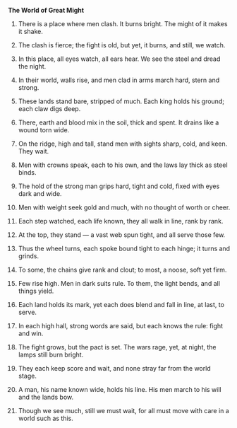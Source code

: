 **The World of Great Might**

1. There is a place where men clash. It burns bright. The might of it makes it shake.

2. The clash is fierce; the fight is old, but yet, it burns, and still, we watch.

3. In this place, all eyes watch, all ears hear. We see the steel and dread the night.

4. In their world, walls rise, and men clad in arms march hard, stern and strong.

5. These lands stand bare, stripped of much. Each king holds his ground; each claw digs deep.

6. There, earth and blood mix in the soil, thick and spent. It drains like a wound torn wide.

7. On the ridge, high and tall, stand men with sights sharp, cold, and keen. They wait.

8. Men with crowns speak, each to his own, and the laws lay thick as steel binds.

9. The hold of the strong man grips hard, tight and cold, fixed with eyes dark and wide.

10. Men with weight seek gold and much, with no thought of worth or cheer.

11. Each step watched, each life known, they all walk in line, rank by rank.

12. At the top, they stand — a vast web spun tight, and all serve those few.

13. Thus the wheel turns, each spoke bound tight to each hinge; it turns and grinds.

14. To some, the chains give rank and clout; to most, a noose, soft yet firm.

15. Few rise high. Men in dark suits rule. To them, the light bends, and all things yield.

16. Each land holds its mark, yet each does blend and fall in line, at last, to serve.

17. In each high hall, strong words are said, but each knows the rule: fight and win.

18. The fight grows, but the pact is set. The wars rage, yet, at night, the lamps still burn bright.

19. They each keep score and wait, and none stray far from the world stage.

20. A man, his name known wide, holds his line. His men march to his will and the lands bow. 

21. Though we see much, still we must wait, for all must move with care in a world such as this.